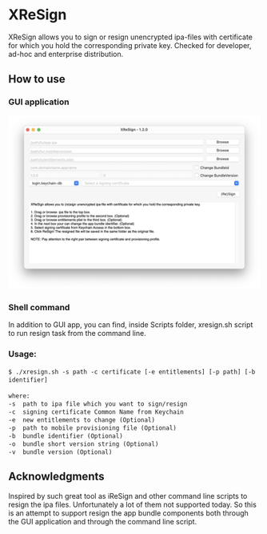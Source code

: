 # XReSign 
XReSign allows you to sign or resign unencrypted ipa-files with certificate for which you hold the corresponding private key. Checked for developer, ad-hoc and enterprise distribution. 

## How to use

### GUI application
![Screenshot](https://github.com/jkrumow/XreSign/blob/master/screenshot/screenshot.png)

### Shell command
In addition to GUI app, you can find, inside Scripts folder, xresign.sh script to run resign task from the command line.

### Usage:
```
$ ./xresign.sh -s path -c certificate [-e entitlements] [-p path] [-b identifier]

where:
-s  path to ipa file which you want to sign/resign
-c  signing certificate Common Name from Keychain
-e  new entitlements to change (Optional)
-p  path to mobile provisioning file (Optional)
-b  bundle identifier (Optional)
-o  bundle short version string (Optional)
-v  bundle version (Optional)
```

## Acknowledgments
Inspired by such great tool as iReSign and other command line scripts to resign the ipa files. Unfortunately a lot of them not supported today. So this is an attempt to support resign the app bundle components both through the GUI application and through the command line script.
